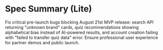 # Spec Summary (Lite)

Fix critical pre-launch bugs blocking August 21st MVP release: search API returning "unknown brand" cards, quiz recommendations showing alphabetical bias instead of AI-powered results, and account creation failing with "failed to transfer quiz data" error. Ensure professional user experience for partner demos and public launch.
